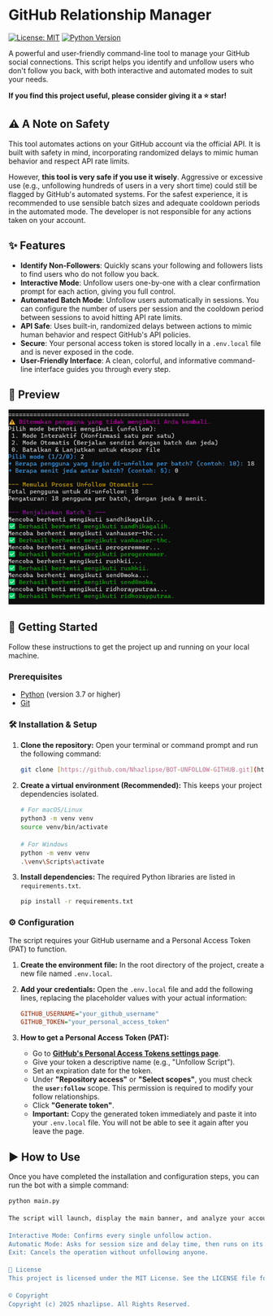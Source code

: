 # GitHub Relationship Manager

[![License: MIT](https://img.shields.io/badge/License-MIT-yellow.svg)](https://opensource.org/licenses/MIT)
[![Python Version](https://img.shields.io/badge/python-3.7+-blue.svg)](https://www.python.org/downloads/)

A powerful and user-friendly command-line tool to manage your GitHub social connections. This script helps you identify and unfollow users who don't follow you back, with both interactive and automated modes to suit your needs.

**If you find this project useful, please consider giving it a ⭐ star!**

## ⚠️ A Note on Safety

This tool automates actions on your GitHub account via the official API. It is built with safety in mind, incorporating randomized delays to mimic human behavior and respect API rate limits.

However, **this tool is very safe if you use it wisely**. Aggressive or excessive use (e.g., unfollowing hundreds of users in a very short time) could still be flagged by GitHub's automated systems. For the safest experience, it is recommended to use sensible batch sizes and adequate cooldown periods in the automated mode. The developer is not responsible for any actions taken on your account.

## ✨ Features

-   **Identify Non-Followers**: Quickly scans your following and followers lists to find users who do not follow you back.
-   **Interactive Mode**: Unfollow users one-by-one with a clear confirmation prompt for each action, giving you full control.
-   **Automated Batch Mode**: Unfollow users automatically in sessions. You can configure the number of users per session and the cooldown period between sessions to avoid hitting API rate limits.
-   **API Safe**: Uses built-in, randomized delays between actions to mimic human behavior and respect GitHub's API policies.
-   **Secure**: Your personal access token is stored locally in a `.env.local` file and is never exposed in the code.
-   **User-Friendly Interface**: A clean, colorful, and informative command-line interface guides you through every step.

## 📸 Preview

![Tool Preview](img/wkwk.png)

## 🚀 Getting Started

Follow these instructions to get the project up and running on your local machine.

### Prerequisites

-   [Python](https://www.python.org/downloads/) (version 3.7 or higher)
-   [Git](https://git-scm.com/downloads/)

### 🛠️ Installation & Setup

1.  **Clone the repository:**
    Open your terminal or command prompt and run the following command:
    ```sh
    git clone [https://github.com/Nhazlipse/BOT-UNFOLLOW-GITHUB.git](https://github.com/Nhazlipse/BOT-UNFOLLOW-GITHUB.git)
    ```

2.  **Create a virtual environment (Recommended):**
    This keeps your project dependencies isolated.
    ```sh
    # For macOS/Linux
    python3 -m venv venv
    source venv/bin/activate

    # For Windows
    python -m venv venv
    .\venv\Scripts\activate
    ```

3.  **Install dependencies:**
    The required Python libraries are listed in `requirements.txt`.
    ```sh
    pip install -r requirements.txt
    ```

### ⚙️ Configuration

The script requires your GitHub username and a Personal Access Token (PAT) to function.

1.  **Create the environment file:**
    In the root directory of the project, create a new file named `.env.local`.

2.  **Add your credentials:**
    Open the `.env.local` file and add the following lines, replacing the placeholder values with your actual information:
    ```ini
    GITHUB_USERNAME="your_github_username"
    GITHUB_TOKEN="your_personal_access_token"
    ```

3.  **How to get a Personal Access Token (PAT):**
    -   Go to **[GitHub's Personal Access Tokens settings page](https://github.com/settings/tokens/new)**.
    -   Give your token a descriptive name (e.g., "Unfollow Script").
    -   Set an expiration date for the token.
    -   Under **"Repository access"** or **"Select scopes"**, you must check the **`user:follow`** scope. This permission is required to modify your follow relationships.
    -   Click **"Generate token"**.
    -   **Important:** Copy the generated token immediately and paste it into your `.env.local` file. You will not be able to see it again after you leave the page.

## ▶️ How to Use

Once you have completed the installation and configuration steps, you can run the bot with a simple command:

```sh
python main.py

The script will launch, display the main banner, and analyze your account. If it finds users who don't follow you back, it will present you with a menu to choose your next action:

Interactive Mode: Confirms every single unfollow action.
Automatic Mode: Asks for session size and delay time, then runs on its own.
Exit: Cancels the operation without unfollowing anyone.

📜 License
This project is licensed under the MIT License. See the LICENSE file for details.

©️ Copyright
Copyright (c) 2025 nhazlipse. All Rights Reserved.